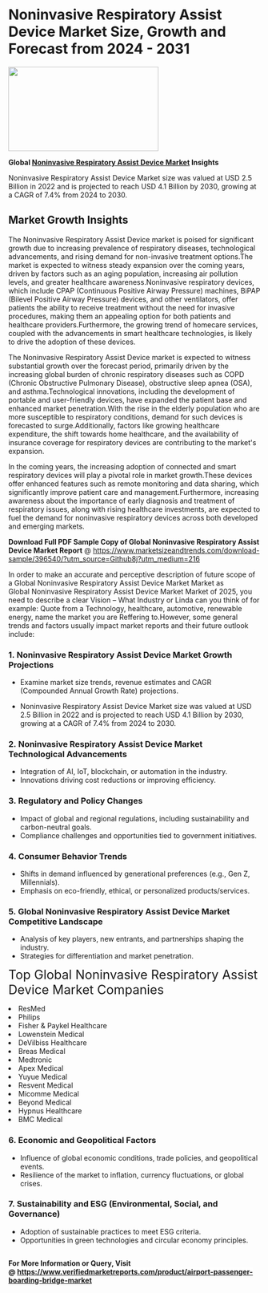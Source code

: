 <H1>Noninvasive Respiratory Assist Device Market Size, Growth and Forecast from 2024 - 2031</H1><img class="aligncenter size-medium wp-image-584254" src="https://thirdeyenews.in/wp-content/uploads/2024/09/Global-Market-Research-300x168.jpeg" alt="" width="300" height="168" /><p><strong>Global&nbsp;<a href="https://www.marketsizeandtrends.com/download-sample/396540/?utm_source=Github8j?utm_medium=216">Noninvasive Respiratory Assist Device Market</a> Insights</strong></p><p>Noninvasive Respiratory Assist Device Market size was valued at USD 2.5 Billion in 2022 and is projected to reach USD 4.1 Billion by 2030, growing at a CAGR of 7.4% from 2024 to 2030.</p><p><h2>Market Growth Insights</h2> The Noninvasive Respiratory Assist Device market is poised for significant growth due to increasing prevalence of respiratory diseases, technological advancements, and rising demand for non-invasive treatment options.The market is expected to witness steady expansion over the coming years, driven by factors such as an aging population, increasing air pollution levels, and greater healthcare awareness.Noninvasive respiratory devices, which include CPAP (Continuous Positive Airway Pressure) machines, BiPAP (Bilevel Positive Airway Pressure) devices, and other ventilators, offer patients the ability to receive treatment without the need for invasive procedures, making them an appealing option for both patients and healthcare providers.Furthermore, the growing trend of homecare services, coupled with the advancements in smart healthcare technologies, is likely to drive the adoption of these devices. <p>The Noninvasive Respiratory Assist Device market is expected to witness substantial growth over the forecast period, primarily driven by the increasing global burden of chronic respiratory diseases such as COPD (Chronic Obstructive Pulmonary Disease), obstructive sleep apnea (OSA), and asthma.Technological innovations, including the development of portable and user-friendly devices, have expanded the patient base and enhanced market penetration.With the rise in the elderly population who are more susceptible to respiratory conditions, demand for such devices is forecasted to surge.Additionally, factors like growing healthcare expenditure, the shift towards home healthcare, and the availability of insurance coverage for respiratory devices are contributing to the market's expansion.</p> <p>In the coming years, the increasing adoption of connected and smart respiratory devices will play a pivotal role in market growth.These devices offer enhanced features such as remote monitoring and data sharing, which significantly improve patient care and management.Furthermore, increasing awareness about the importance of early diagnosis and treatment of respiratory issues, along with rising healthcare investments, are expected to fuel the demand for noninvasive respiratory devices across both developed and emerging markets.</p> </p><p><span class=""><strong>Download Full PDF Sample Copy of Global Noninvasive Respiratory Assist Device Market Report</strong> @ <a href="https://www.marketsizeandtrends.com/download-sample/396540/?utm_source=Github8j?utm_medium=216" target="_blank">https://www.marketsizeandtrends.com/download-sample/396540/?utm_source=Github8j?utm_medium=216</a></span></p><p>In order to make an accurate and perceptive description of future scope of a Global&nbsp;Noninvasive Respiratory Assist Device Market Market as Global&nbsp;Noninvasive Respiratory Assist Device Market Market of 2025, you need to describe a clear Vision &ndash; What Industry or Linda can you think of for example: Quote from a Technology, healthcare, automotive, renewable energy, name the market you are Reffering to.However, some general trends and factors usually impact market reports and their future outlook include:</p><h3>1.&nbsp;<strong>Noninvasive Respiratory Assist Device Market Growth Projections</strong></h3><ul><li>Examine market size trends, revenue estimates and CAGR (Compounded Annual Growth Rate) projections.</li><li><p>Noninvasive Respiratory Assist Device Market size was valued at USD 2.5 Billion in 2022 and is projected to reach USD 4.1 Billion by 2030, growing at a CAGR of 7.4% from 2024 to 2030.</p></li></ul><h3>2.&nbsp;<strong>Noninvasive Respiratory Assist Device Market Technological Advancements</strong></h3><ul><li>Integration of AI, IoT, blockchain, or automation in the industry.</li><li>Innovations driving cost reductions or improving efficiency.</li></ul><h3>3.&nbsp;<strong>Regulatory and Policy Changes</strong></h3><ul><li>Impact of global and regional regulations, including sustainability and carbon-neutral goals.</li><li>Compliance challenges and opportunities tied to government initiatives.</li></ul><h3>4.&nbsp;<strong>Consumer Behavior Trends</strong></h3><ul><li>Shifts in demand influenced by generational preferences (e.g., Gen Z, Millennials).</li><li>Emphasis on eco-friendly, ethical, or personalized products/services.</li></ul><h3>5.&nbsp;<strong>Global Noninvasive Respiratory Assist Device Market Competitive Landscape</strong></h3><ul><li>Analysis of key players, new entrants, and partnerships shaping the industry.</li><li>Strategies for differentiation and market penetration.</li></ul><p data-pm-slice="1 1 []"><span style="color: inherit; font-family: inherit; font-size: 25px;">Top Global Noninvasive Respiratory Assist Device Market Companies</span></p><div class="" data-test-id=""><p><li>ResMed</li><li> Philips</li><li> Fisher & Paykel Healthcare</li><li> Lowenstein Medical</li><li> DeVilbiss Healthcare</li><li> Breas Medical</li><li> Medtronic</li><li> Apex Medical</li><li> Yuyue Medical</li><li> Resvent Medical</li><li> Micomme Medical</li><li> Beyond Medical</li><li> Hypnus Healthcare</li><li> BMC Medical</li></p></div><h3>6.&nbsp;<strong>Economic and Geopolitical Factors</strong></h3><ul><li>Influence of global economic conditions, trade policies, and geopolitical events.</li><li>Resilience of the market to inflation, currency fluctuations, or global crises.</li></ul><h3>7.&nbsp;<strong>Sustainability and ESG (Environmental, Social, and Governance)</strong></h3><ul><li>Adoption of sustainable practices to meet ESG criteria.</li><li>Opportunities in green technologies and circular economy principles.</li></ul><h2><strong style="font-size: 14px;">For More Information or Query, Visit @&nbsp;</strong><a style="background-color: #ffffff; font-size: 14px;" href="https://www.marketsizeandtrends.com/report/noninvasive-respiratory-assist-device-market/" target="_blank">https://www.verifiedmarketreports.com/product/airport-passenger-boarding-bridge-market</a></h2>